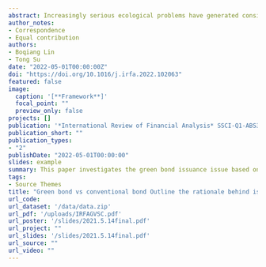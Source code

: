 ```yaml
---
abstract: Increasingly serious ecological problems have generated considerable focus on environmental-friendly green bonds. Although it has been experiencing rapid development, the rationales behind its issuance remained largely unexplored. This paper makes an initial discussion based on China. We analyze the roles of potential factors that might affect issuers to choose between green or conventional bonds, as well as identify the confrontational combinations of the statistically significant determinants. A sample of green and matching conventional corporate bond issuance records since 2016 is studied through the binary choice regressions (Probit and Logit) and fuzzy set qualitative comparative analysis (fs-QCA). The results demonstrate different motives and premises drive firms to choose green or conventional bonds when using debt financing. This choice can be eventually attributed to the financing demand and the preference of issuers. The factors related to bonds' specific characteristics, issuers' financial features, and external ambience conditions might play significant roles in this decision process. Additionally, we summarized three causal paths affecting the green bond issuance choice. Overall, this paper provides a knowledge basis for targeted encouraging green bond issuance, some corresponding implications are also concluded.
author_notes:
- Correspondence
- Equal contribution
authors:
- Boqiang Lin
- Tong Su
date: "2022-05-01T00:00:00Z"
doi: "https://doi.org/10.1016/j.irfa.2022.102063"
featured: false
image:
  caption: '[**Framework**]'
  focal_point: ""
  preview_only: false
projects: []
publication: '*International Review of Financial Analysis* SSCI-Q1-ABS3*'
publication_short: ""
publication_types:
- "2"
publishDate: "2022-05-01T00:00:00"
slides: example
summary: This paper investigates the green bond issuance issue based on the Chinese context. The choices between green and conventional bonds could be attributed to the financing demand and the preference of issuers.The factors related to bonds’ specific characteristics, issuers’ financial features, and external ambience conditions might play significant roles in this decision process.
tags:
- Source Themes
title: "Green bond vs conventional bond Outline the rationale behind issuance choices in China"
url_code: 
url_dataset: '/data/data.zip'
url_pdf: '/uploads/IRFAGVSC.pdf'
url_poster: '/slides/2021.5.14final.pdf'
url_project: ""
url_slides: '/slides/2021.5.14final.pdf'
url_source: ""
url_video: ""
---
```


